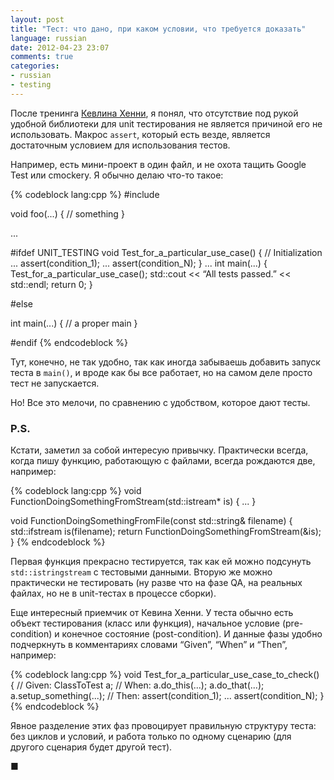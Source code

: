 ```yaml
---
layout: post
title: "Тест: что дано, при каком условии, что требуется доказать"
language: russian
date: 2012-04-23 23:07
comments: true
categories: 
- russian
- testing
---
```

После тренинга [Кевлина Хенни][Programming with GUTs], я понял, что отсутствие под рукой удобной библиотеки для unit тестирования не является причиной его не использовать. Макрос `assert`, который есть везде, является достаточным условием для использования тестов.

[Programming with GUTs]: http://demin.ws/blog/russian/2010/04/28/programming-with-guts/

Например, есть мини-проект в один файл, и не охота тащить Google Test или cmockery. Я обычно делаю что-то такое:

{% codeblock lang:cpp %}
#include <cassert>

void foo(...) {
  // something
}

...

#ifdef UNIT_TESTING
void Test_for_a_particular_use_case() {
  // Initialization
  ...
  assert(condition_1);
  ...
  assert(condition_N);
}
...
int main(...) {
  Test_for_a_particular_use_case();
  std::cout << “All tests passed.” << std::endl;
  return 0;
}

#else

int main(...) {
  // a proper main
}

#endif
{% endcodeblock %}

Тут, конечно, не так удобно, так как иногда забываешь добавить запуск теста в `main()`, и вроде как бы все работает, но на самом деле просто тест не запускается.

Но! Все это мелочи, по сравнению с удобством, которое дают тесты.

### P.S.

Кстати, заметил за собой интересую привычку. Практически всегда, когда пишу функцию, работающую с файлами, всегда рождаются две, например:

{% codeblock lang:cpp %}
void FunctionDoingSomethingFromStream(std::istream* is) {
  ...
}

void FunctionDoingSomethingFromFile(const std::string& filename) {
  std::ifstream is(filename);
  return FunctionDoingSomethingFromStream(&is);  
}
{% endcodeblock %}

Первая функция прекрасно тестируется, так как ей можно подсунуть `std::istringstream` с тестовыми данными. Вторую же можно практически не тестировать (ну разве что на фазе QA, на реальных файлах, но не в unit-тестах в процессе сборки).

Еще интересный приемчик от Кевина Хенни. У теста обычно есть объект тестирования (класс или функция), начальное условие (pre-condition) и конечное состояние (post-condition). И данные фазы удобно подчеркнуть в комментариях словами “Given”, “When” и “Then”, например:

{% codeblock lang:cpp %}
void Test_for_a_particular_use_case_to_check() {
  // Given:
  ClassToTest a;
  // When:
  a.do_this(...);
  a.do_that(...);
  a.setup_something(...);
  // Then:
  assert(condition_1);
  ...
  assert(condition_N);
}
{% endcodeblock %}

Явное разделение этих фаз провоцирует правильную структуру теста: без циклов и условий, и работа только по одному сценарию (для другого сценария будет другой тест).

&#9632;
